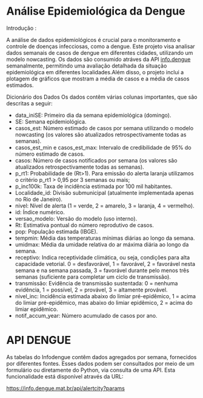 # Análise Epidemiológica da Dengue

Introdução :

A análise de dados epidemiológicos é crucial para o monitoramento e controle de doenças infecciosas, como a dengue. Este projeto visa analisar dados semanais de casos de dengue em diferentes cidades, utilizando um modelo nowcasting. Os dados são consumido atráves da API [info.dengue](http://info.dengue.mat.br/) semanalmente, permitindo uma avaliação detalhada da situação epidemiológica em diferentes localidades.Além disso, o projeto inclui a plotagem de gráficos que mostram a média de casos e a média de casos estimados.

Dicionário dos Dados
Os dados contêm várias colunas importantes, que são descritas a seguir:

- data_iniSE: Primeiro dia da semana epidemiológica (domingo).
- SE: Semana epidemiológica.
- casos_est: Número estimado de casos por semana utilizando o modelo nowcasting (os valores são atualizados retrospectivamente todas as semanas).
- casos_est_min e casos_est_max: Intervalo de credibilidade de 95% do número estimado de casos.
- casos: Número de casos notificados por semana (os valores são atualizados retrospectivamente todas as semanas).
- p_rt1: Probabilidade de (Rt>1). Para emissão do alerta laranja utilizamos o critério p_rt1 > 0,95 por 3 semanas ou mais;
- p_inc100k: Taxa de incidência estimada por 100 mil habitantes.
- Localidade_id: Divisão submunicipal (atualmente implementada apenas no Rio de Janeiro).
- nivel: Nível de alerta (1 = verde, 2 = amarelo, 3 = laranja, 4 = vermelho).
- id: Índice numérico.
- versao_modelo: Versão do modelo (uso interno).
- Rt: Estimativa pontual do número reprodutivo de casos.
- pop: População estimada (IBGE).
- tempmin: Média das temperaturas mínimas diárias ao longo da semana.
- umidmax: Média da umidade relativa do ar máxima diária ao longo da semana.
- receptivo: Indica receptividade climática, ou seja, condições para alta capacidade vetorial. 0 = desfavorável, 1 = favorável, 2 = favorável nesta semana e na semana passada, 3 = favorável durante pelo menos três semanas (suficiente 
 para completar um ciclo de transmissão).
- transmissão: Evidência de transmissão sustentada: 0 = nenhuma evidência, 1 = possível, 2 = provável, 3 = altamente provável.
- nivel_inc: Incidência estimada abaixo do limiar pré-epidêmico, 1 = acima do limiar pré-epidêmico, mas abaixo do limiar epidêmico, 2 = acima do limiar epidêmico.
- notif_accum_year: Número acumulado de casos por ano.

# API DENGUE
As tabelas do Infodengue contêm dados agregados por semana, fornecidos por diferentes fontes. Esses dados podem ser consultados por meio de um formulário ou diretamente do Python, via consulta de uma API. Esta funcionalidade está disponível através da URL:

https://info.dengue.mat.br/api/alertcity?params



  
